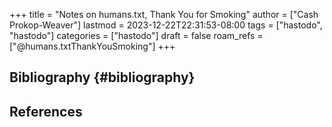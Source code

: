 +++
title = "Notes on humans.txt, Thank You for Smoking"
author = ["Cash Prokop-Weaver"]
lastmod = 2023-12-22T22:31:53-08:00
tags = ["hastodo", "hastodo"]
categories = ["hastodo"]
draft = false
roam_refs = ["@humans.txtThankYouSmoking"]
+++

## Bibliography {#bibliography}

## References

<style>.csl-entry{text-indent: -1.5em; margin-left: 1.5em;}</style><div class="csl-bib-body">
</div>
